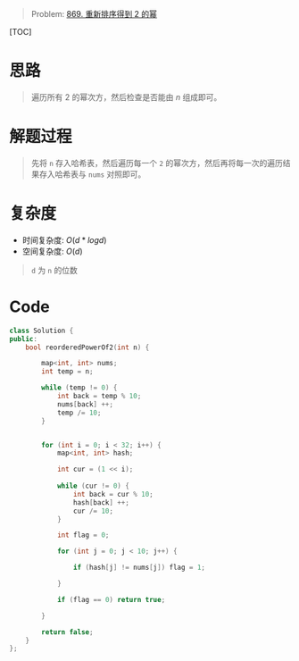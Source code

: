 
> Problem: [869. 重新排序得到 2 的幂](https://leetcode.cn/problems/reordered-power-of-2/description/)

[TOC]

# 思路

> 遍历所有 $2$ 的幂次方，然后检查是否能由 $n$ 组成即可。

# 解题过程

> 先将 `n` 存入哈希表，然后遍历每一个 `2` 的幂次方，然后再将每一次的遍历结果存入哈希表与 `nums` 对照即可。

# 复杂度 

- 时间复杂度: $O(d*logd)$
- 空间复杂度: $O(d)$
> `d` 为 `n` 的位数


# Code
```cpp
class Solution {
public:
    bool reorderedPowerOf2(int n) {

        map<int, int> nums;
        int temp = n;

        while (temp != 0) {
            int back = temp % 10;
            nums[back] ++;
            temp /= 10;
        }


        for (int i = 0; i < 32; i++) {
            map<int, int> hash;

            int cur = (1 << i);
            
            while (cur != 0) {
                int back = cur % 10;
                hash[back] ++;
                cur /= 10;
            }

            int flag = 0;

            for (int j = 0; j < 10; j++) {

                if (hash[j] != nums[j]) flag = 1;

            }

            if (flag == 0) return true;

        }

        return false;
    }
};
```
